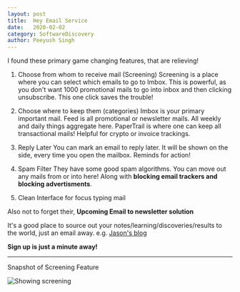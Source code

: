 ```yaml
---
layout: post
title:	Hey Email Service
date:	2020-02-02
category: SoftwareDiscovery
author:	Peeyush Singh
---
```


I found these primary game changing features, that are relieving!

1. Choose from whom to receive mail (Screening)
Screening is a place where you can select which emails to go to Imbox. This is powerful, as you don't want 1000 promotional mails to go into inbox and then clicking unsubscribe. This one click saves the trouble!
 
2. Choose where to keep them (categories)
Imbox is your primary important mail. Feed is all promotional or newsletter mails. All weekly and daily things aggregate here. PaperTrail is where one can keep all transactional mails! Helpful for crypto or invoice trackings.

3. Reply Later
You can mark an email to reply later. It will be shown on the side, every time you open the mailbox. Reminds for action!

4. Spam Filter
They have some good spam algorithms. You can move out any mails from or into here! Along with **blocking email trackers and blocking advertisments**.

5. Clean Interface for focus typing mail

Also not to forget their, **Upcoming Email to newsletter solution**

It's a good place to source out your notes/learning/discoveries/results to the world, just an email away. e.g. [Jason's blog](http://world.hey.com/jason)

**Sign up is just a minute away!**

---

Snapshot of  Screening Feature 

![Showing screening](https://user-images.githubusercontent.com/5060113/109192063-cfdf3180-77bc-11eb-89f2-adfbb2637373.png)
